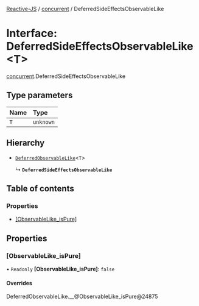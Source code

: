 [Reactive-JS](../README.md) / [concurrent](../modules/concurrent.md) / DeferredSideEffectsObservableLike

# Interface: DeferredSideEffectsObservableLike<T\>

[concurrent](../modules/concurrent.md).DeferredSideEffectsObservableLike

## Type parameters

| Name | Type |
| :------ | :------ |
| `T` | `unknown` |

## Hierarchy

- [`DeferredObservableLike`](concurrent.DeferredObservableLike.md)<`T`\>

  ↳ **`DeferredSideEffectsObservableLike`**

## Table of contents

### Properties

- [[ObservableLike\_isPure]](concurrent.DeferredSideEffectsObservableLike.md#[observablelike_ispure])

## Properties

### [ObservableLike\_isPure]

• `Readonly` **[ObservableLike\_isPure]**: ``false``

#### Overrides

DeferredObservableLike.\_\_@ObservableLike\_isPure@24875
